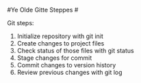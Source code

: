 #Ye Olde Gitte Steppes #

Git steps:
1. Initialize repository with git init
2. Create changes to project files
3. Check status of those files with git status
4. Stage changes for commit 
5. Commit changes to version history
6. Review previous changes with git log
